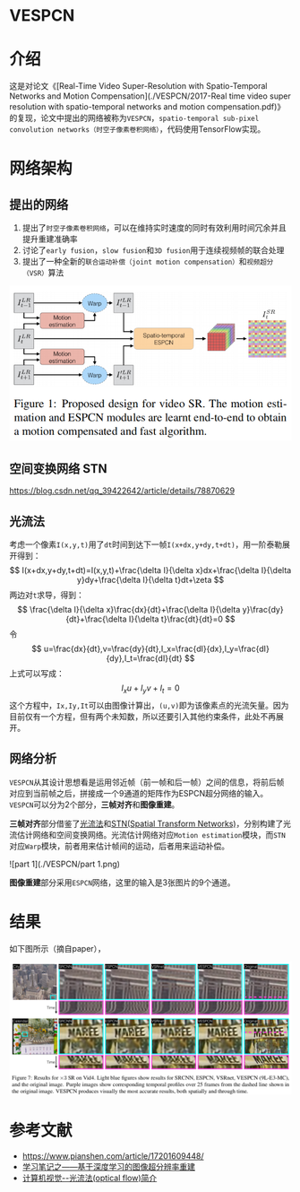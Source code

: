 # VESPCN

# 介绍

这是对论文《[Real-Time Video Super-Resolution with Spatio-Temporal Networks and Motion Compensation](./VESPCN/2017-Real time video super resolution with spatio-temporal networks and motion compensation.pdf)》的复现，论文中提出的网络被称为`VESPCN`，`spatio-temporal sub-pixel convolution networks（时空子像素卷积网络）`，代码使用TensorFlow实现。

# 网络架构

## 提出的网络

1. 提出了`时空子像素卷积网络`，可以在维持实时速度的同时有效利用时间冗余并且提升重建准确率
2. 讨论了`early fusion`，`slow fusion`和`3D fusion`用于连续视频帧的联合处理
3. 提出了一种全新的`联合运动补偿（joint motion compensation）`和`视频超分（VSR）`算法

![spatio-temporal sub-pixel convolution networks](./VESPCN/net-stru.png)

## 空间变换网络 STN

https://blog.csdn.net/qq_39422642/article/details/78870629

## 光流法

考虑一个像素`I(x,y,t)`用了`dt`时间到达下一帧`I(x+dx,y+dy,t+dt)`，用一阶泰勒展开得到：
$$
I(x+dx,y+dy,t+dt)=I(x,y,t)+\frac{\delta I}{\delta x}dx+\frac{\delta I}{\delta y}dy+\frac{\delta I}{\delta t}dt+\zeta
$$
两边对`t`求导，得到：
$$
\frac{\delta I}{\delta x}\frac{dx}{dt}+\frac{\delta I}{\delta y}\frac{dy}{dt}+\frac{\delta I}{\delta t}\frac{dt}{dt}=0
$$
令
$$
u=\frac{dx}{dt},v=\frac{dy}{dt},I_x=\frac{dI}{dx},I_y=\frac{dI}{dy},I_t=\frac{dI}{dt}
$$
上式可以写成：
$$
I_xu+I_yv+I_t=0
$$
这个方程中，`Ix,Iy,It`可以由图像计算出，`(u,v)`即为该像素点的光流矢量。因为目前仅有一个方程，但有两个未知数，所以还要引入其他约束条件，此处不再展开。

## 网络分析

`VESPCN`从其设计思想看是运用邻近帧（前一帧和后一帧）之间的信息，将前后帧对应到当前帧之后，拼接成一个9通道的矩阵作为ESPCN超分网络的输入。`VESPCN`可以分为2个部分，**三帧对齐**和**图像重建**。

**三帧对齐**部分借鉴了[光流法](https://blog.csdn.net/qq_41368247/article/details/82562165)和[STN(Spatial Transform Networks)](https://blog.csdn.net/qq_39422642/article/details/78870629)，分别构建了光流估计网络和空间变换网络。光流估计网络对应`Motion estimation`模块，而`STN`对应`Warp`模块，前者用来估计帧间的运动，后者用来运动补偿。

![part 1](./VESPCN/part 1.png)

**图像重建**部分采用`ESPCN`网络，这里的输入是3张图片的9个通道。



# 结果

如下图所示（摘自paper），

![paper-result](./VESPCN/results.png)



# 参考文献

- https://www.pianshen.com/article/17201609448/
- [学习笔记之——基于深度学习的图像超分辨率重建](https://blog.csdn.net/gwplovekimi/article/details/83041627?utm_medium=distribute.pc_relevant_download.none-task-blog-baidujs-8.nonecase&depth_1-utm_source=distribute.pc_relevant_download.none-task-blog-baidujs-8.nonecase#ESPCN%EF%BC%88Efficient%20Sub-Pixel%20Convolutional%20Neural%20Network%EF%BC%89)
- [计算机视觉--光流法(optical flow)简介](https://blog.csdn.net/qq_41368247/article/details/82562165)